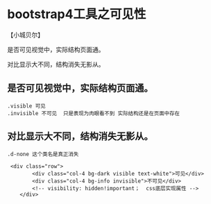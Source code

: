 # bootstrap4工具之可见性
【小城贝尔】


是否可见视觉中，实际结构页面通。

对比显示大不同，结构消失无影从。

## 是否可见视觉中，实际结构页面通。
    .visible 可见
    .invisible 不可见  只是表现为肉眼看不到 实际结构还是在页面中存在
## 对比显示大不同，结构消失无影从。
    .d-none 这个类名是真正消失

     <div class="row">
            <div class="col-4 bg-dark visible text-white">可见</div>
            <div class="col-4 bg-info invisible">不可见</div>
            <!-- visibility: hidden!important；  css底层实现属性 -->
        </div>

